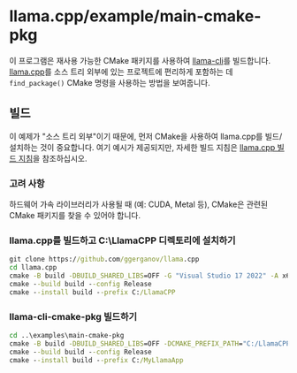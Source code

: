 # llama.cpp/example/main-cmake-pkg

이 프로그램은 재사용 가능한 CMake 패키지를 사용하여 [llama-cli](../main)를 빌드합니다. [llama.cpp](https://github.com/ggerganov/llama.cpp)를 소스 트리 외부에 있는 프로젝트에 편리하게 포함하는 데 `find_package()` CMake 명령을 사용하는 방법을 보여줍니다.

## 빌드

이 예제가 "소스 트리 외부"이기 때문에, 먼저 CMake을 사용하여 llama.cpp를 빌드/설치하는 것이 중요합니다. 여기 예시가 제공되지만, 자세한 빌드 지침은 [llama.cpp 빌드 지침](../..)을 참조하십시오.

### 고려 사항

하드웨어 가속 라이브러리가 사용될 때 (예: CUDA, Metal 등), CMake은 관련된 CMake 패키지를 찾을 수 있어야 합니다.

### llama.cpp를 빌드하고 C:\LlamaCPP 디렉토리에 설치하기

```cmd
git clone https://github.com/ggerganov/llama.cpp
cd llama.cpp
cmake -B build -DBUILD_SHARED_LIBS=OFF -G "Visual Studio 17 2022" -A x64
cmake --build build --config Release
cmake --install build --prefix C:/LlamaCPP
```

### llama-cli-cmake-pkg 빌드하기


```cmd
cd ..\examples\main-cmake-pkg
cmake -B build -DBUILD_SHARED_LIBS=OFF -DCMAKE_PREFIX_PATH="C:/LlamaCPP/lib/cmake/Llama" -G "Visual Studio 17 2022" -A x64
cmake --build build --config Release
cmake --install build --prefix C:/MyLlamaApp
```
